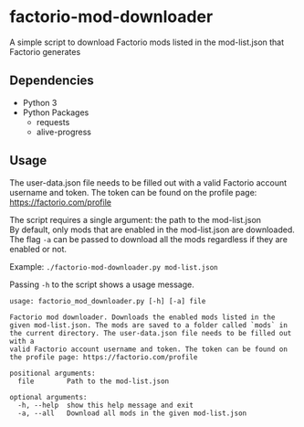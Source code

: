 # factorio-mod-downloader
A simple script to download Factorio mods listed in the mod-list.json that Factorio generates

## Dependencies

- Python 3
- Python Packages
  - requests
  - alive-progress

## Usage

The user-data.json file needs to be filled out with a valid Factorio account username and token. The token can be found on the profile page: https://factorio.com/profile

The script requires a single argument: the path to the mod-list.json \
By default, only mods that are enabled in the mod-list.json are downloaded. The flag `-a` can be passed to download all the mods regardless if they are enabled or not.

Example: `./factorio-mod-downloader.py mod-list.json`

Passing `-h` to the script shows a usage message.

``` text
usage: factorio_mod_downloader.py [-h] [-a] file

Factorio mod downloader. Downloads the enabled mods listed in the given mod-list.json. The mods are saved to a folder called `mods` in the current directory. The user-data.json file needs to be filled out with a
valid Factorio account username and token. The token can be found on the profile page: https://factorio.com/profile

positional arguments:
  file        Path to the mod-list.json

optional arguments:
  -h, --help  show this help message and exit
  -a, --all   Download all mods in the given mod-list.json
```
